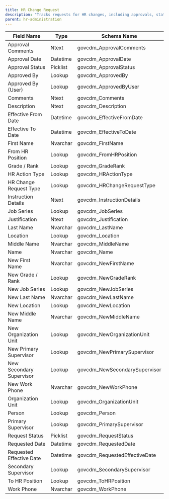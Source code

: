 ```yaml
---
title: HR Change Request
description: "Tracks requests for HR changes, including approvals, status, and all related personnel details."
parent: hr-administration
---
```


| Field Name                | Type     | Schema Name                  |
|---------------------------|----------|-----------------------------|
| Approval Comments         | Ntext    | govcdm_ApprovalComments     |
| Approval Date             | Datetime | govcdm_ApprovalDate         |
| Approval Status           | Picklist | govcdm_ApprovalStatus       |
| Approved By               | Lookup   | govcdm_ApprovedBy           |
| Approved By (User)        | Lookup   | govcdm_ApprovedByUser       |
| Comments                  | Ntext    | govcdm_Comments             |
| Description               | Ntext    | govcdm_Description          |
| Effective From Date       | Datetime | govcdm_EffectiveFromDate    |
| Effective To Date         | Datetime | govcdm_EffectiveToDate      |
| First Name                | Nvarchar | govcdm_FirstName            |
| From HR Position          | Lookup   | govcdm_FromHRPosition       |
| Grade / Rank              | Lookup   | govcdm_GradeRank            |
| HR Action Type            | Lookup   | govcdm_HRActionType         |
| HR Change Request Type    | Lookup   | govcdm_HRChangeRequestType  |
| Instruction Details       | Ntext    | govcdm_InstructionDetails   |
| Job Series                | Lookup   | govcdm_JobSeries            |
| Justification             | Ntext    | govcdm_Justification        |
| Last Name                 | Nvarchar | govcdm_LastName             |
| Location                  | Lookup   | govcdm_Location             |
| Middle Name               | Nvarchar | govcdm_MiddleName           |
| Name                      | Nvarchar | govcdm_Name                 |
| New First Name            | Nvarchar | govcdm_NewFirstName         |
| New Grade / Rank          | Lookup   | govcdm_NewGradeRank         |
| New Job Series            | Lookup   | govcdm_NewJobSeries         |
| New Last Name             | Nvarchar | govcdm_NewLastName          |
| New Location              | Lookup   | govcdm_NewLocation          |
| New Middle Name           | Nvarchar | govcdm_NewMiddleName        |
| New Organization Unit     | Lookup   | govcdm_NewOrganizationUnit  |
| New Primary Supervisor    | Lookup   | govcdm_NewPrimarySupervisor |
| New Secondary Supervisor  | Lookup   | govcdm_NewSecondarySupervisor|
| New Work Phone            | Nvarchar | govcdm_NewWorkPhone         |
| Organization Unit         | Lookup   | govcdm_OrganizationUnit     |
| Person                    | Lookup   | govcdm_Person               |
| Primary Supervisor        | Lookup   | govcdm_PrimarySupervisor    |
| Request Status            | Picklist | govcdm_RequestStatus        |
| Requested Date            | Datetime | govcdm_RequestedDate        |
| Requested Effective Date  | Datetime | govcdm_RequestedEffectiveDate|
| Secondary Supervisor      | Lookup   | govcdm_SecondarySupervisor  |
| To HR Position            | Lookup   | govcdm_ToHRPosition         |
| Work Phone                | Nvarchar | govcdm_WorkPhone            |
